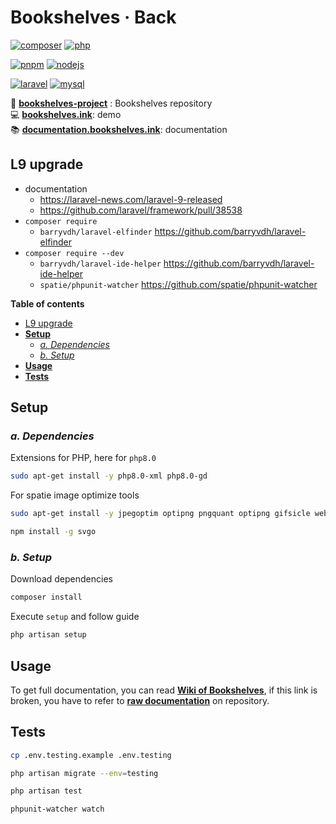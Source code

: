 # Bookshelves · Back <!-- omit in toc -->

[![composer](https://img.shields.io/static/v1?label=Composer&message=v2.0&color=885630&style=flat-square&logo=composer&logoColor=ffffff)](https://getcomposer.org)
[![php](https://img.shields.io/static/v1?label=PHP&message=v8.0&color=777bb4&style=flat-square&logo=php&logoColor=ffffff)](https://www.php.net)

[![pnpm](https://img.shields.io/static/v1?label=pnpm&message=v6.2&color=F69220&style=flat-square&logo=pnpm)](https://pnpm.io)
[![nodejs](https://img.shields.io/static/v1?label=NodeJS&message=v16.13&color=339933&style=flat-square&logo=node.js&logoColor=ffffff)](https://nodejs.org/en)

[![laravel](https://img.shields.io/static/v1?label=Laravel&message=v9.0&color=ff2d20&style=flat-square&logo=laravel&logoColor=ffffff)](https://laravel.com)
[![mysql](https://img.shields.io/static/v1?label=MySQL&message=v8.0&color=4479A1&style=flat-square&logo=mysql&logoColor=ffffff)](https://www.mysql.com)

📀 [**bookshelves-project**](https://gitlab.com/bookshelves-project) : Bookshelves repository  
💻 [**bookshelves.ink**](https://bookshelves.ink): demo  
📚 [**documentation.bookshelves.ink**](https://documentation.bookshelves.ink): documentation  

## L9 upgrade

- documentation
  - <https://laravel-news.com/laravel-9-released>
  - <https://github.com/laravel/framework/pull/38538>
- `composer require`
  - `barryvdh/laravel-elfinder` <https://github.com/barryvdh/laravel-elfinder>
- `composer require --dev`
  - `barryvdh/laravel-ide-helper` <https://github.com/barryvdh/laravel-ide-helper>
  - `spatie/phpunit-watcher` <https://github.com/spatie/phpunit-watcher>

**Table of contents**

- [L9 upgrade](#l9-upgrade)
- [**Setup**](#setup)
  - [*a. Dependencies*](#a-dependencies)
  - [*b. Setup*](#b-setup)
- [**Usage**](#usage)
- [**Tests**](#tests)

## **Setup**

### *a. Dependencies*

Extensions for PHP, here for `php8.0`

```bash
sudo apt-get install -y php8.0-xml php8.0-gd
```

For spatie image optimize tools

```bash
sudo apt-get install -y jpegoptim optipng pngquant optipng gifsicle webp
```

```bash
npm install -g svgo
```

### *b. Setup*

Download dependencies

```bash
composer install
```

Execute `setup` and follow guide

```bash
php artisan setup
```

## **Usage**

To get full documentation, you can read [**Wiki of Bookshelves**](https://bookshelves.ink/wiki), if this link is broken, you have to refer to [**raw documentation**](https://gitlab.com/bookshelves-project/bookshelves-back/-/blob/master/resources/views/pages/wiki/content) on repository.

## **Tests**

```bash
cp .env.testing.example .env.testing
```

```bash
php artisan migrate --env=testing
```

```bash
php artisan test
```

```bash
phpunit-watcher watch
```
